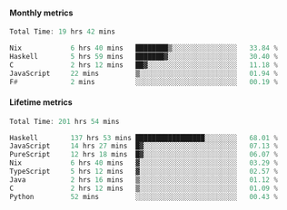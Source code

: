 #### Monthly metrics
<!--START_SECTION:wakamonthly-->

```asm
Total Time: 19 hrs 42 mins

Nix            6 hrs 40 mins   ████████▒░░░░░░░░░░░░░░░░   33.84 %
Haskell        5 hrs 59 mins   ███████▓░░░░░░░░░░░░░░░░░   30.40 %
C              2 hrs 12 mins   ██▓░░░░░░░░░░░░░░░░░░░░░░   11.18 %
JavaScript     22 mins         ▒░░░░░░░░░░░░░░░░░░░░░░░░   01.94 %
F#             2 mins          ░░░░░░░░░░░░░░░░░░░░░░░░░   00.19 %
```

<!--END_SECTION:wakamonthly-->
#### Lifetime metrics
<!--START_SECTION:wakalifetime-->

```asm
Total Time: 201 hrs 54 mins

Haskell        137 hrs 53 mins █████████████████░░░░░░░░   68.01 %
JavaScript     14 hrs 27 mins  █▓░░░░░░░░░░░░░░░░░░░░░░░   07.13 %
PureScript     12 hrs 18 mins  █▓░░░░░░░░░░░░░░░░░░░░░░░   06.07 %
Nix            6 hrs 40 mins   ▓░░░░░░░░░░░░░░░░░░░░░░░░   03.29 %
TypeScript     5 hrs 12 mins   ▓░░░░░░░░░░░░░░░░░░░░░░░░   02.57 %
Java           2 hrs 16 mins   ▒░░░░░░░░░░░░░░░░░░░░░░░░   01.12 %
C              2 hrs 12 mins   ▒░░░░░░░░░░░░░░░░░░░░░░░░   01.09 %
Python         52 mins         ░░░░░░░░░░░░░░░░░░░░░░░░░   00.43 %
```

<!--END_SECTION:wakalifetime-->
